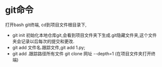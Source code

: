 git命令
===
打开bash git终端,  cd到项目文件根目录下,
- git init 初始化本地仓库git,会看到项目文件夹下生成.git隐藏文件夹,这个文件夹会记录以后每次的提交和更改.
- git add 文件名.跟踪文件,git add 1.py;   
- git add .跟踪路径所有文件
git clone 网址 --depth=1 (在项目文件夹打开终端)
